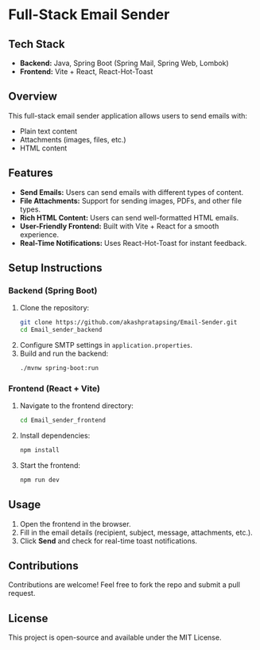 # Full-Stack Email Sender

## Tech Stack
- **Backend:** Java, Spring Boot (Spring Mail, Spring Web, Lombok)
- **Frontend:** Vite + React, React-Hot-Toast

## Overview
This full-stack email sender application allows users to send emails with:
- Plain text content
- Attachments (images, files, etc.)
- HTML content

## Features
- **Send Emails:** Users can send emails with different types of content.
- **File Attachments:** Support for sending images, PDFs, and other file types.
- **Rich HTML Content:** Users can send well-formatted HTML emails.
- **User-Friendly Frontend:** Built with Vite + React for a smooth experience.
- **Real-Time Notifications:** Uses React-Hot-Toast for instant feedback.

## Setup Instructions
### Backend (Spring Boot)
1. Clone the repository:
   ```bash
   git clone https://github.com/akashpratapsing/Email-Sender.git
   cd Email_sender_backend
   ```
2. Configure SMTP settings in `application.properties`.
3. Build and run the backend:
   ```bash
   ./mvnw spring-boot:run
   ```

### Frontend (React + Vite)
1. Navigate to the frontend directory:
   ```bash
   cd Email_sender_frontend
   ```
2. Install dependencies:
   ```bash
   npm install
   ```
3. Start the frontend:
   ```bash
   npm run dev
   ```

## Usage
1. Open the frontend in the browser.
2. Fill in the email details (recipient, subject, message, attachments, etc.).
3. Click **Send** and check for real-time toast notifications.

## Contributions
Contributions are welcome! Feel free to fork the repo and submit a pull request.

## License
This project is open-source and available under the MIT License.
